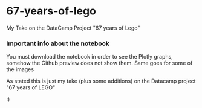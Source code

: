 # 67-years-of-lego
My Take on the DataCamp Project "67 years of Lego"

### Important info about the notebook

You must download the notebook in order to see the Plotly graphs, somehow the Github preview does not show them. Same goes for some of the images

As stated this is just my take (plus some additions) on the Datacamp project "67 years of LEGO"

:)
